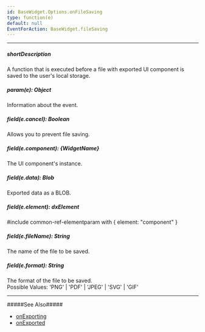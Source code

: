 ```yaml
---
id: BaseWidget.Options.onFileSaving
type: function(e)
default: null
EventForAction: BaseWidget.fileSaving
---
```

---
##### shortDescription
A function that is executed before a file with exported UI component is saved to the user's local storage.

##### param(e): Object
Information about the event.

##### field(e.cancel): Boolean
Allows you to prevent file saving.

##### field(e.component): {WidgetName}
The UI component's instance.

##### field(e.data): Blob
Exported data as a BLOB.

##### field(e.element): dxElement
#include common-ref-elementparam with { element: "component" }

##### field(e.fileName): String
The name of the file to be saved.

##### field(e.format): String
The format of the file to be saved.         
Possible Values: 'PNG' | 'PDF' | 'JPEG' | 'SVG' | 'GIF'

---
#####See Also#####
- [onExporting](/api-reference/20%20Data%20Visualization%20Widgets/BaseWidget/1%20Configuration/onExporting.md '{basewidgetpath}/Configuration#onExporting')
- [onExported](/api-reference/20%20Data%20Visualization%20Widgets/BaseWidget/1%20Configuration/onExported.md '{basewidgetpath}/Configuration#onExported')